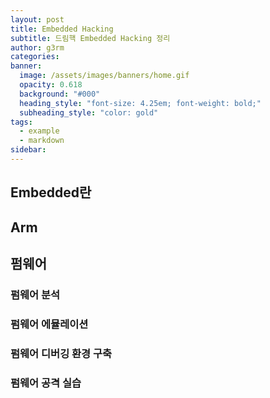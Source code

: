```yaml
---
layout: post
title: Embedded Hacking
subtitle: 드림핵 Embedded Hacking 정리
author: g3rm
categories: 
banner:
  image: /assets/images/banners/home.gif
  opacity: 0.618
  background: "#000"
  heading_style: "font-size: 4.25em; font-weight: bold;"
  subheading_style: "color: gold"
tags:
  - example
  - markdown
sidebar:
---
```


## Embedded란

## Arm

## 펌웨어
### 펌웨어 분석

### 펌웨어 에뮬레이션

### 펌웨어 디버깅 환경 구축

### 펌웨어 공격 실습